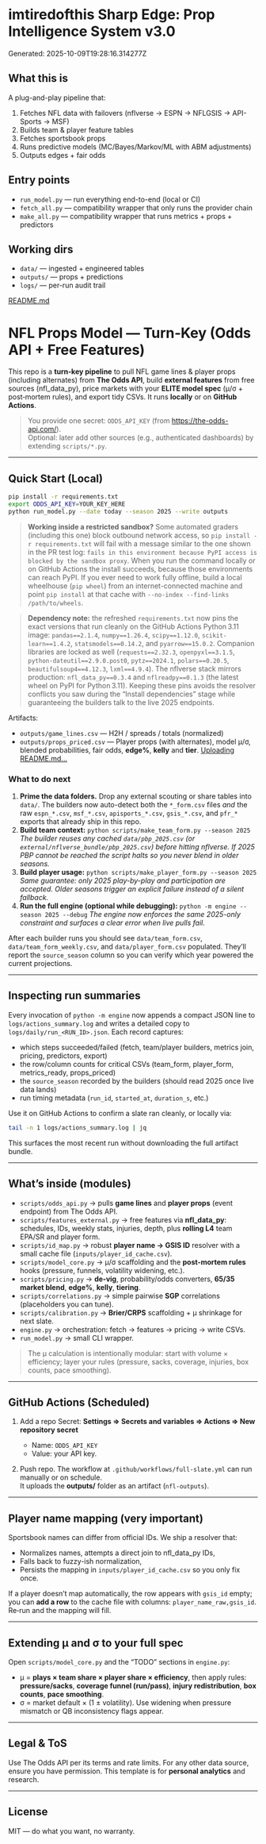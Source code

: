 # imtiredofthis Sharp Edge: Prop Intelligence System v3.0

Generated: 2025-10-09T19:28:16.314277Z

## What this is
A plug-and-play pipeline that:
1) Fetches NFL data with failovers (nflverse → ESPN → NFLGSIS → API-Sports → MSF)
2) Builds team & player feature tables
3) Fetches sportsbook props
4) Runs predictive models (MC/Bayes/Markov/ML with ABM adjustments)
5) Outputs edges + fair odds

## Entry points
- `run_model.py` — run everything end-to-end (local or CI)
- `fetch_all.py` — compatibility wrapper that only runs the provider chain
- `make_all.py` — compatibility wrapper that runs metrics + props + predictors

## Working dirs
- `data/`    — ingested + engineered tables
- `outputs/` — props + predictions
- `logs/`    — per-run audit trail

[README.md](https://github.com/user-attachments/files/22803928/README.md)

# NFL Props Model — Turn‑Key (Odds API + Free Features)

This repo is a **turn‑key pipeline** to pull NFL game lines & player props (including alternates) from **The Odds API**, build **external features** from free sources (nfl_data_py), price markets with your **ELITE model spec** (μ/σ + post‑mortem rules), and export tidy CSVs. It runs **locally** or on **GitHub Actions**.

> You provide one secret: `ODDS_API_KEY` (from https://the-odds-api.com/).  
> Optional: later add other sources (e.g., authenticated dashboards) by extending `scripts/*.py`.

---

## Quick Start (Local)

```bash
pip install -r requirements.txt
export ODDS_API_KEY=YOUR_KEY_HERE
python run_model.py --date today --season 2025 --write outputs
```

> **Working inside a restricted sandbox?**
> Some automated graders (including this one) block outbound network access, so
> `pip install -r requirements.txt` will fail with a message similar to the one
> shown in the PR test log: `fails in this environment because PyPI access is
> blocked by the sandbox proxy`. When you run the command locally or on GitHub
> Actions the install succeeds, because those environments can reach PyPI.
> If you ever need to work fully offline, build a local wheelhouse (``pip wheel``)
> from an internet-connected machine and point `pip install` at that cache with
> `--no-index --find-links /path/to/wheels`.

> **Dependency note:** the refreshed `requirements.txt` now pins the exact
> versions that run cleanly on the GitHub Actions Python 3.11 image:
> `pandas==2.1.4`, `numpy==1.26.4`, `scipy==1.12.0`, `scikit-learn==1.4.2`,
> `statsmodels==0.14.2`, and `pyarrow==15.0.2`. Companion libraries are locked
> as well (`requests==2.32.3`, `openpyxl==3.1.5`, `python-dateutil==2.9.0.post0`,
> `pytz==2024.1`, `polars==0.20.5`, `beautifulsoup4==4.12.3`,
> `lxml==4.9.4`). The nflverse stack mirrors production: `nfl_data_py==0.3.4`
> and `nflreadpy==0.1.3` (the latest wheel on PyPI for Python 3.11). Keeping
> these pins avoids the resolver conflicts you saw during the “Install
> dependencies” stage while guaranteeing the builders talk to the live 2025
> endpoints.

Artifacts:
- `outputs/game_lines.csv` — H2H / spreads / totals (normalized)
- `outputs/props_priced.csv` — Player props (with alternates), model μ/σ, blended probabilities, fair odds, **edge%**, **kelly** and **tier**.
[Uploading README.md…]()

### What to do next

1. **Prime the data folders.** Drop any external scouting or share tables into `data/`. The builders now auto-detect both the `*_form.csv` files *and* the raw `espn_*.csv`, `msf_*.csv`, `apisports_*.csv`, `gsis_*.csv`, and `pfr_*` exports that already ship in this repo.
2. **Build team context:** `python scripts/make_team_form.py --season 2025`
   *The builder reuses any cached `data/pbp_2025.csv` (or `external/nflverse_bundle/pbp_2025.csv`) before hitting nflverse. If 2025 PBP cannot be reached the script halts so you never blend in older seasons.*
3. **Build player usage:** `python scripts/make_player_form.py --season 2025`
   *Same guarantee: only 2025 play-by-play and participation are accepted. Older seasons trigger an explicit failure instead of a silent fallback.*
4. **Run the full engine (optional while debugging):** `python -m engine --season 2025 --debug`
   *The engine now enforces the same 2025-only constraint and surfaces a clear error when live pulls fail.*

After each builder runs you should see `data/team_form.csv`, `data/team_form_weekly.csv`, and `data/player_form.csv` populated. They’ll report the `source_season` column so you can verify which year powered the current projections.

---

## Inspecting run summaries

Every invocation of `python -m engine` now appends a compact JSON line to `logs/actions_summary.log` and writes a detailed copy to `logs/daily/run_<RUN_ID>.json`. Each record captures:

- which steps succeeded/failed (fetch, team/player builders, metrics join, pricing, predictors, export)
- the row/column counts for critical CSVs (team_form, player_form, metrics_ready, props_priced)
- the `source_season` recorded by the builders (should read 2025 once live data lands)
- run timing metadata (`run_id`, `started_at`, `duration_s`, etc.)

Use it on GitHub Actions to confirm a slate ran cleanly, or locally via:

```bash
tail -n 1 logs/actions_summary.log | jq
```

This surfaces the most recent run without downloading the full artifact bundle.

---

## What’s inside (modules)

- `scripts/odds_api.py` → pulls **game lines** and **player props** (event endpoint) from The Odds API.
- `scripts/features_external.py` → free features via **nfl_data_py**: schedules, IDs, weekly stats, injuries, depth, plus **rolling L4** team EPA/SR and player form.
- `scripts/id_map.py` → robust **player name → GSIS ID** resolver with a small cache file (`inputs/player_id_cache.csv`).  
- `scripts/model_core.py` → μ/σ scaffolding and the **post‑mortem rules** hooks (pressure, funnels, volatility widening, etc.).  
- `scripts/pricing.py` → **de‑vig**, probability/odds converters, **65/35 market blend**, **edge%**, **kelly**, **tiering**.  
- `scripts/correlations.py` → simple pairwise **SGP** correlations (placeholders you can tune).  
- `scripts/calibration.py` → **Brier/CRPS** scaffolding + μ shrinkage for next slate.  
- `engine.py` → orchestration: fetch → features → pricing → write CSVs.  
- `run_model.py` → small CLI wrapper.

> The μ calculation is intentionally modular: start with volume × efficiency; layer your rules (pressure, sacks, coverage, injuries, box counts, pace smoothing).

---

## GitHub Actions (Scheduled)

1. Add a repo Secret: **Settings ⇒ Secrets and variables ⇒ Actions ⇒ New repository secret**  
   - Name: `ODDS_API_KEY`  
   - Value: your API key.

2. Push repo. The workflow at `.github/workflows/full-slate.yml` can run manually or on schedule.  
   It uploads the **outputs/** folder as an artifact (`nfl-outputs`).

---

## Player name mapping (very important)

Sportsbook names can differ from official IDs. We ship a resolver that:
- Normalizes names, attempts a direct join to nfl_data_py IDs,
- Falls back to fuzzy-ish normalization,
- Persists the mapping in `inputs/player_id_cache.csv` so you only fix once.

If a player doesn’t map automatically, the row appears with `gsis_id` empty; you can **add a row** to the cache file with columns: `player_name_raw,gsis_id`. Re‑run and the mapping will fill.

---

## Extending μ and σ to your full spec

Open `scripts/model_core.py` and the “TODO” sections in `engine.py`:
- μ = **plays × team share × player share × efficiency**, then apply rules:  
  **pressure/sacks**, **coverage funnel (run/pass)**, **injury redistribution**, **box counts**, **pace smoothing**.  
- σ = market default × (1 ± volatility). Use widening when pressure mismatch or QB inconsistency flags appear.

---

## Legal & ToS

Use The Odds API per its terms and rate limits. For any other data source, ensure you have permission. This template is for **personal analytics** and research.

---

## License

MIT — do what you want, no warranty.
